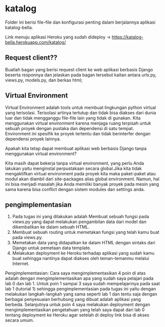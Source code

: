 # katalog

Folder ini berisi file-file dan konfigurasi penting dalam berjalannya aplikasi katalog-bella.

Link menuju aplikasi Heroku yang sudah dideploy -> https://katalog-bella.herokuapp.com/katalog/

## Request client??

Buatlah bagan yang berisi request client ke web aplikasi berbasis Django beserta responnya dan jelaskan pada bagan tersebut kaitan antara urls.py, views.py, models.py, dan berkas html;

## Virtual Environment

Virtual Environment adalah tools untuk membuat lingkungan python virtual yang terisolasi. Terisolasi artinya tertutup dan tidak bisa diakses dari dunia luar dan tidak mengganggu file-file lain yang tidak di gunakan. Kita menggunakan virtual environment karena menjaga ruang terpisah untuk sebuah proyek dengan pustaka dan dependensi di satu tempat. Environment ini spesifik ke proyek tertentu dan tidak berinterfer dengan dependensi proyek lainnya.

Apakah kita tetap dapat membuat aplikasi web berbasis Django tanpa menggunakan virtual environment?

Kita masih dapat bekerja tanpa virtual environment, yang perlu Anda lakukan yaitu menginstal perpustakaan secara global.Jika kita tidak mengaktifkan virtual environment pada proyek kita maka paket-paket atau modul akan diambil dari site-packages alias global environment. Namun, hal ini bisa menjadi masalah jika Anda memiliki banyak proyek pada mesin yang sama karena bisa conflict dengan sistem modules dan settings anda.

## pengimplementasian 

1. Pada tugas ini yang dilakukan adalah 
Membuat sebuah fungsi pada views.py yang dapat melakukan pengambilan data dari model dan dikembalikan ke dalam sebuah HTML.
2. Membuat sebuah routing untuk memetakan fungsi yang telah kamu buat pada views.py.
3. Memetakan data yang didapatkan ke dalam HTML dengan sintaks dari Django untuk pemetaan data template.
4. Melakukan deployment ke Heroku terhadap aplikasi yang sudah kamu buat sehingga nantinya dapat diakses oleh teman-temanmu melalui Internet.

Pengimplementasian:
Cara saya mengimplementasikan 4 poin di atas adalah dengan mengimplementasikan apa yang sudah saya pelajari pada lab 0 dan lab 1. Untuk poin 1 sampai 3 saya sudah mempelajarinya pada saat lab 1 (tutorial 1) sehingga pengimplementasian pada tugas ini yaitu dengan melakukan langkah-langkah yang sama seperti lab 1 dan tentu saja dengan berbagai penyesuaian berhubung yang dibuat adalah aplikasi yang berbeda. Selanjutnya untuk poin 4 saya melakukan deployment dengan mengimplementasikan pengetahuan yang telah saya dapat dari lab 0 tentang deployment ke Heroku agar setelah di deploy link bisa di akses secara umum.
